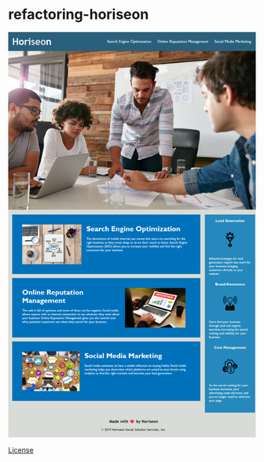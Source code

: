 # refactoring-horiseon

![This is an image](./assets/images/refactoring-horiseon_index.html.png)

[License](./LICENSE)